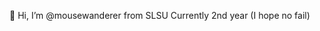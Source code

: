 👋 Hi, I’m @mousewanderer from SLSU
Currently 2nd year (I hope no fail)


<!---
mousewanderer/mousewanderer is a ✨ special ✨ repository because its `README.md` (this file) appears on your GitHub profile.
You can click the Preview link to take a look at your changes.
--->

